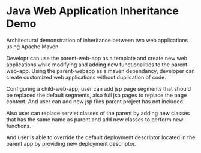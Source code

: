 # Java Web Application Inheritance Demo
Architectural demonstration of inheritance between two web applications using Apache Maven

Developr can use the parent-web-app as a template and create new web applications while modifying and adding new functionalities to the parent-web-app. Using the parent-webapp as a maven dependancy, developer can create customized web applications without duplication of code.

Configuring a child-web-app, user can add jsp page segments that should be replaced the default segments, also full jsp pages to replace the page content. And user can add new jsp files parent project has not included.

Also user can replace servlet classes of the parent by adding new classes that has the same name as parent and add new classes to perform new functions.

And user is able to override the default deployment descriptor located in the parent app by providing new deployment descriptor.
